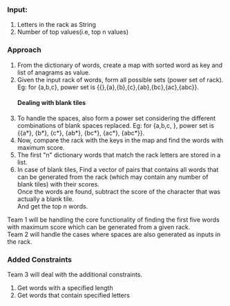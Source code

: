 <h3>Input:</h3>
<ol>
<li>Letters in the rack as String</li>
<li>Number of top values(i.e, top n values) </li>
</ol>

<h3>Approach</h3>
<ol>
<li>From the dictionary of words, create a map with sorted word as key and list of anagrams as value.</li>
<li>Given the input rack of words, form all possible sets (power set of rack). Eg: for {a,b,c}, power set is {{},{a},{b},{c},{ab},{bc},{ac},{abc}}.</li>
<h4>Dealing with blank tiles</h4>
<li>To handle the spaces, also form a power set considering the different combinations of blank spaces replaced. Eg: for {a,b,c, }, power set is
{{a*}, {b*}, {c*}, {ab*}, {bc*}, {ac*}, {abc*}}.</li>
<li>Now, compare the rack with the keys in the map and find the words with maximum score.</li>
<li>The first "n" dictionary words that match the rack letters are stored in a list.</li>
<li>In case of blank tiles, Find a vector of pairs that contains all words that can be generated from the rack (which may contain any number of blank tiles) with their scores.<br />
Once the words are found, subtract the score of the character that was actually a blank tile.<br />
And  get the top n words.<br /></li>
</ol>

Team 1 will be handling the core functionality of finding the first five words with maximum score which can be generated from a given rack.<br />
Team 2 will handle the cases where spaces are also generated as inputs in the rack.


<h3>Added Constraints</h3>
Team 3 will deal with the additional constraints. <br/>
<ol>
<li>Get words with a specified length</li>
<li>Get words that contain specified letters</li>
</ol>
